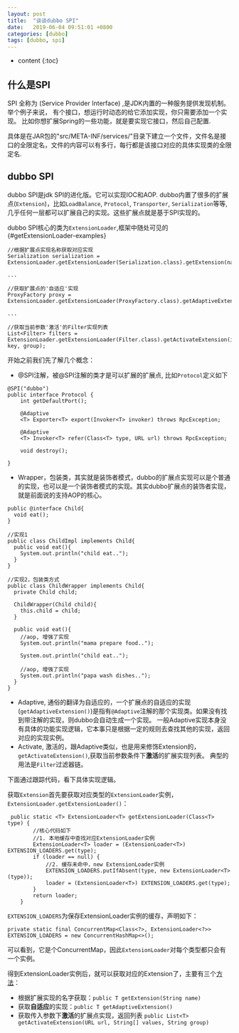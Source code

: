 ```yaml
---
layout: post
title:  "谈谈dubbo SPI"
date:   2019-06-04 09:51:01 +0800
categories: [dubbo]
tags: [dubbo, spi]
---
```



* content
{:toc}


## 什么是SPI
SPI 全称为 (Service Provider Interface) ,是JDK内置的一种服务提供发现机制。举个例子来说， 有个接口，想运行时动态的给它添加实现，你只需要添加一个实现。
比如你想扩展Spring的一些功能，就是要实现它接口，然后自己配置.

具体是在JAR包的"src/META-INF/services/"目录下建立一个文件，文件名是接口的全限定名，文件的内容可以有多行，每行都是该接口对应的具体实现类的全限定名.

## dubbo SPI
dubbo SPI是jdk SPI的进化版。它可以实现IOC和AOP. dubbo内置了很多的扩展点(`Extension`)，比如`LoadBalance`, `Protocol`, `Transporter`, `Serialization`等等,几乎任何一层都可以扩展自己的实现。这些扩展点就是基于SPI实现的。

dubbo SPI核心的类为`ExtensionLoader`,框架中随处可见的{#getExtensionLoader-examples}
```
//根据扩展点实现名称获取对应实现
Serialization serialization = ExtensionLoader.getExtensionLoader(Serialization.class).getExtension(name);

...

//获取扩展点的'自适应'实现
ProxyFactory proxy = ExtensionLoader.getExtensionLoader(ProxyFactory.class).getAdaptiveExtension();

...
 
//获取当前参数'激活'的Filter实现列表 
List<Filter> filters = ExtensionLoader.getExtensionLoader(Filter.class).getActivateExtension(invoker.getUrl(), key, group);
```
开始之前我们先了解几个概念：
* @SPI注解，被@SPI注解的类才是可以扩展的扩展点, 比如`Protocol`定义如下
```
@SPI("dubbo")
public interface Protocol {
    int getDefaultPort();
    
    @Adaptive
    <T> Exporter<T> export(Invoker<T> invoker) throws RpcException;
    
    @Adaptive
    <T> Invoker<T> refer(Class<T> type, URL url) throws RpcException;

    void destroy();

}
```
* Wrapper，包装类，其实就是装饰者模式，dubbo的扩展点实现可以是个普通的实现，也可以是一个装饰者模式的实现。其实dubbo扩展点的装饰者实现，就是前面说的支持AOP的核心。

```
public @interface Child{
  void eat();
}

//实现1
public class ChildImpl implements Child{
  public void eat(){
    System.out.println("child eat..");
  }
}

//实现2，包装类方式
public class ChildWrapper implements Child{
  private Child child;
  
  ChildWrapper(Child child){
    this.child = child;
  }
  
  public void eat(){
    //aop, 增强了实现
    System.out.println("mama prepare food..");
    
    System.out.println("child eat..");
    
    //aop, 增强了实现
    System.out.println("papa wash dishes..");
  }
}
```

* Adaptive, 通俗的翻译为自适应的，一个扩展点的自适应的实现(`getAdaptiveExtension()`)是指有`@Adaptive`注解的那个实现类。如果没有找到带注解的实现，则dubbo会自动生成一个实现。
一般Adaptive实现本身没有具体的功能实现逻辑，它本事只是根据一定的规则去查找其他的实现，返回对应的实现实例。 
* Activate, 激活的，跟Adaptive类似，也是用来修饰Extension的，`getActivateExtension()`,获取当前参数条件下**激活**的扩展实现列表。 典型的用法是`Filter`过滤器链。


下面通过跟踪代码，看下具体实现逻辑。

获取`Extension`首先要获取对应类型的`ExtensionLoader`实例，`ExtensionLoader.getExtensionLoader()`：
```
 public static <T> ExtensionLoader<T> getExtensionLoader(Class<T> type) {
        //核心代码如下
        //1. 本地缓存中查找对应ExtensionLoader实例
        ExtensionLoader<T> loader = (ExtensionLoader<T>) EXTENSION_LOADERS.get(type);
        if (loader == null) {
            //2. 缓存未命中，new ExtensionLoader实例
            EXTENSION_LOADERS.putIfAbsent(type, new ExtensionLoader<T>(type));
            loader = (ExtensionLoader<T>) EXTENSION_LOADERS.get(type);
        }
        return loader;
    }
```
`EXTENSION_LOADERS`为保存ExtensionLoader实例的缓存，声明如下：
```
private static final ConcurrentMap<Class<?>, ExtensionLoader<?>> EXTENSION_LOADERS = new ConcurrentHashMap<>();
```
可以看到，它是个ConcurrentMap，因此`ExtensionLoader`对每个类型都只会有一个实例。

得到ExtensionLoader实例后，就可以获取对应的Extension了，主要有三个[方法](#getExtensionLoader-examples)：
* 根据扩展实现的名字获取：`public T getExtension(String name)`
* 获取**自适应**的实现：`public T getAdaptiveExtension()`
* 获取传入参数下**激活**的扩展点实现，返回列表 `public List<T> getActivateExtension(URL url, String[] values, String group)`